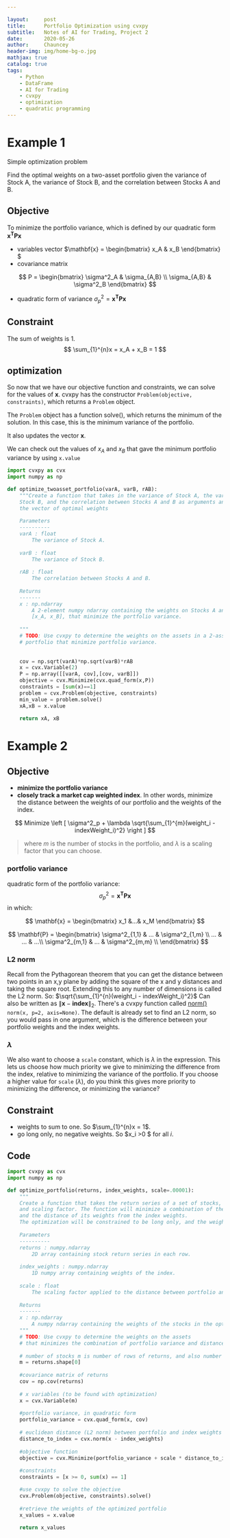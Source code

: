 ```yaml
---

layout:     post
title:      Portfolio Optimization using cvxpy
subtitle:   Notes of AI for Trading, Project 2
date:       2020-05-26
author:     Chauncey
header-img: img/home-bg-o.jpg
mathjax: true
catalog: true
tags:
    - Python
    - DataFrame
    - AI for Trading
    - cvxpy
    - optimization
    - quadratic programming
---
```




# Example 1

Simple optimization problem

Find the optimal weights on a two-asset portfolio given the variance of Stock A, the variance of Stock B, and the correlation between Stocks A and B. 

## Objective

To minimize the portfolio variance, which is defined by our quadratic form $\mathbf{x^T} \mathbf{P} \mathbf{x}$

- variables vector $\mathbf{x} = \begin{bmatrix}
  x_A & x_B
  \end{bmatrix}
  $
- covariance matrix

$$
P = 
\begin{bmatrix}
\sigma^2_A & \sigma_{A,B} \\ 
\sigma_{A,B} & \sigma^2_B 
\end{bmatrix}
$$



- quadratic form of variance $\sigma^2_p = \mathbf{x^T} \mathbf{P} \mathbf{x}$

## Constraint

The sum of weights is 1.
$$
\sum_{1}^{n}x = x_A + x_B = 1
$$

## optimization

So now that we have our objective function and constraints, we can solve for the values of $\mathbf{x}$.
cvxpy has the constructor `Problem(objective, constraints)`, which returns a `Problem` object.

The `Problem` object has a function solve(), which returns the minimum of the solution.  In this case, this is the minimum variance of the portfolio.

It also updates the vector $\mathbf{x}$.

We can check out the values of $x_A$ and $x_B$ that gave the minimum portfolio variance by using `x.value`


```python
import cvxpy as cvx
import numpy as np

def optimize_twoasset_portfolio(varA, varB, rAB):
    """Create a function that takes in the variance of Stock A, the variance of
    Stock B, and the correlation between Stocks A and B as arguments and returns 
    the vector of optimal weights
    
    Parameters
    ----------
    varA : float
        The variance of Stock A.
        
    varB : float
        The variance of Stock B.    
        
    rAB : float
        The correlation between Stocks A and B.
        
    Returns
    -------
    x : np.ndarray
        A 2-element numpy ndarray containing the weights on Stocks A and B,
        [x_A, x_B], that minimize the portfolio variance.
    
    """
    # TODO: Use cvxpy to determine the weights on the assets in a 2-asset
    # portfolio that minimize portfolio variance.
     
    
    cov = np.sqrt(varA)*np.sqrt(varB)*rAB
    x = cvx.Variable(2)
    P = np.array([[varA, cov],[cov, varB]])
    objective = cvx.Minimize(cvx.quad_form(x,P))
    constraints = [sum(x)==1]
    problem = cvx.Problem(objective, constraints)
    min_value = problem.solve()
    xA,xB = x.value
    
    return xA, xB
```

# Example 2

## Objective

- **minimize the portfolio variance**
- **closely track a market cap weighted index**. In other words, minimize the distance between the weights of our portfolio and the weights of the index.

$$
Minimize \left [ \sigma^2_p + \lambda \sqrt{\sum_{1}^{m}(weight_i - indexWeight_i)^2} \right  ]
$$

>  where $m$ is the number of stocks in the portfolio, and $\lambda$ is a scaling factor that you can choose.

### portfolio variance

 quadratic form of the portfolio variance:
$$
\sigma^2_p = \mathbf{x^T} \mathbf{P} \mathbf{x}
$$
in which:

$$
\mathbf{x} = \begin{bmatrix}
x_1 &...& x_M
\end{bmatrix}
$$

$$
\mathbf{P} = 
\begin{bmatrix}
\sigma^2_{1,1} & ... & \sigma^2_{1,m} \\ 
... & ... & ...\\
\sigma^2_{m,1} & ... & \sigma^2_{m,m}  \\
\end{bmatrix}
$$

### L2 norm

Recall from the Pythagorean theorem that you can get the distance between two points in an x,y plane by adding the square of the x and y distances and taking the square root.  Extending this to any number of dimensions is called the L2 norm.  So: $\sqrt{\sum_{1}^{n}(weight_i - indexWeight_i)^2}$  Can also be written as $\left \| \mathbf{x} - \mathbf{index} \right \|_2$.  There's a cvxpy function called [norm()](https://www.cvxpy.org/api_reference/cvxpy.atoms.other_atoms.html#norm)
`norm(x, p=2, axis=None)`.  The default is already set to find an L2 norm, so you would pass in one argument, which is the difference between your portfolio weights and the index weights.

###  $\lambda$ 

We also want to choose a `scale` constant, which is $\lambda$ in the expression. This lets us choose how much priority we give to minimizing the difference from the index, relative to minimizing the variance of the portfolio.  If you choose a higher value for `scale` ($\lambda$), do you think this gives more priority to minimizing the difference, or minimizing the variance?



## Constraint

- weights to sum to one. So $\sum_{1}^{n}x = 1$.  
-  go long only, no negative weights.  So $x_i >0 $ for all $i$.



## Code


```python
import cvxpy as cvx
import numpy as np

def optimize_portfolio(returns, index_weights, scale=.00001):
    """
    Create a function that takes the return series of a set of stocks, the index weights,
    and scaling factor. The function will minimize a combination of the portfolio variance
    and the distance of its weights from the index weights.  
    The optimization will be constrained to be long only, and the weights should sum to one.
    
    Parameters
    ----------
    returns : numpy.ndarray
        2D array containing stock return series in each row.
        
    index_weights : numpy.ndarray
        1D numpy array containing weights of the index.
        
    scale : float
        The scaling factor applied to the distance between portfolio and index weights
        
    Returns
    -------
    x : np.ndarray
        A numpy ndarray containing the weights of the stocks in the optimized portfolio
    """
    # TODO: Use cvxpy to determine the weights on the assets
    # that minimizes the combination of portfolio variance and distance from index weights
    
    # number of stocks m is number of rows of returns, and also number of index weights
    m = returns.shape[0]
    
    #covariance matrix of returns
    cov = np.cov(returns)
    
    # x variables (to be found with optimization)
    x = cvx.Variable(m)
    
    #portfolio variance, in quadratic form
    portfolio_variance = cvx.quad_form(x, cov)
    
    # euclidean distance (L2 norm) between portfolio and index weights
    distance_to_index = cvx.norm(x - index_weights)
    
    #objective function
    objective = cvx.Minimize(portfolio_variance + scale * distance_to_index)
    
    #constraints
    constraints = [x >= 0, sum(x) == 1]

    #use cvxpy to solve the objective
    cvx.Problem(objective, constraints).solve()
    
    #retrieve the weights of the optimized portfolio
    x_values = x.value
    
    return x_values

```















